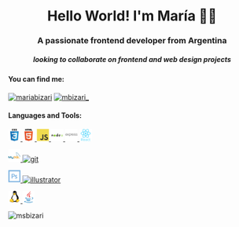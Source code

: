 <h1 align="center">Hello World! I'm María 👋🏼</h1>
<h3 align="center">A passionate frontend developer from Argentina</h3>



<h5 align="center">looking to collaborate on frontend and web design projects</h5>

<h4 align="left">You can find me:</h4>
<p align="left">

<a href="https://linkedin.com/in/mariabizari" target="blank"><img align="center" src="https://raw.githubusercontent.com/rahuldkjain/github-profile-readme-generator/master/src/images/icons/Social/linked-in-alt.svg" alt="mariabizari" height="20" width="30" /></a>
<a href="https://twitter.com/mbizari_" target="blank"><img align="center" src="https://raw.githubusercontent.com/rahuldkjain/github-profile-readme-generator/master/src/images/icons/Social/twitter.svg" alt="mbizari_" height="20" width="20" /></a>
</p>

<h4 align="left">Languages and Tools:</h4>
<p></p>
<p align="left">
  <a href="https://www.w3schools.com/css/" target="_blank"> <img src="https://raw.githubusercontent.com/devicons/devicon/master/icons/css3/css3-original-wordmark.svg" alt="css3" width="25" height="25"/> </a>
  <a href="https://www.w3.org/html/" target="_blank"> <img src="https://raw.githubusercontent.com/devicons/devicon/master/icons/html5/html5-original-wordmark.svg" alt="html5" width="25" height="25"/> </a>
  <a href="https://developer.mozilla.org/en-US/docs/Web/JavaScript" target="_blank"> <img src="https://raw.githubusercontent.com/devicons/devicon/master/icons/javascript/javascript-original.svg" alt="javascript" width="25" height="25"/> </a>
  <a href="https://nodejs.org" target="_blank"> <img src="https://raw.githubusercontent.com/devicons/devicon/master/icons/nodejs/nodejs-original-wordmark.svg" alt="nodejs" width="25" height="25"/> </a>
  <a href="https://expressjs.com" target="_blank"> <img src="https://raw.githubusercontent.com/devicons/devicon/master/icons/express/express-original-wordmark.svg" alt="express" width="25" height="25"/> </a>
  <a href="https://reactjs.org/" target="_blank"> <img src="https://raw.githubusercontent.com/devicons/devicon/master/icons/react/react-original-wordmark.svg" alt="react" width="25" height="25"/> </a>
  
  
  <a href="https://www.mysql.com/" target="_blank"> <img src="https://raw.githubusercontent.com/devicons/devicon/master/icons/mysql/mysql-original-wordmark.svg" alt="mysql" width="25" height="25"/> </a>
  <a href="https://git-scm.com/" target="_blank"> <img src="https://www.vectorlogo.zone/logos/git-scm/git-scm-icon.svg" alt="git" width="25" height="25"/> </a>
  
  <a href="https://www.photoshop.com/en" target="_blank"> <img src="https://raw.githubusercontent.com/devicons/devicon/master/icons/photoshop/photoshop-line.svg" alt="photoshop" width="25" height="25"/> </a>
  <a href="https://www.adobe.com/in/products/illustrator.html" target="_blank"> <img src="https://www.vectorlogo.zone/logos/adobe_illustrator/adobe_illustrator-icon.svg" alt="illustrator" width="25" height="25"/> </a>
  
  
  <a href="https://www.linux.org/" target="_blank"> <img src="https://raw.githubusercontent.com/devicons/devicon/master/icons/linux/linux-original.svg" alt="linux" width="25" height="25"/> </a>
  <a href="https://www.java.com" target="_blank"> <img src="https://raw.githubusercontent.com/devicons/devicon/master/icons/java/java-original.svg" alt="java" width="25" height="25"/> </a>
  
  
  
   </p>

<p align="left"> <img src="https://komarev.com/ghpvc/?username=msbizari&label=Profile%20views&color=0e75b6&style=flat" alt="msbizari" /> </p>


<!--- ### Hello World! I'm Maria 👋🏼

```js
Let Maria = {  
  pronous: ["she" | "her"],
  code: [Javascript, HTML, CSS],
  tools: [Node, React],
  interests: [desing, web desing]
 }
 ```
 
 You can find me 👀:
 - [LinkedIn](https://www.linkedin.com/in/mariabizari/)
 - [Twitter](https://twitter.com/mbizari_)

 


<!---
msbizari/msbizari is a ✨ special ✨ repository because its `README.md` (this file) appears on your GitHub profile.
You can click the Preview link to take a look at your changes.
--->
